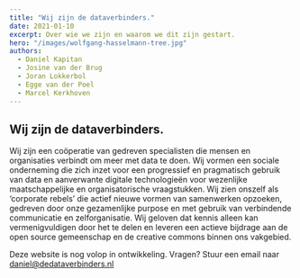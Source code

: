 ```yaml
---
title: "Wij zijn de dataverbinders."
date: 2021-01-10
excerpt: Over wie we zijn en waarom we dit zijn gestart.
hero: "/images/wolfgang-hasselmann-tree.jpg"
authors:
  - Daniel Kapitan
  - Josine van der Brug
  - Joran Lokkerbol
  - Egge van der Poel
  - Marcel Kerkhoven
---
```


## Wij zijn de dataverbinders.

Wij zijn een coöperatie van gedreven specialisten die mensen en organisaties verbindt om meer met data te doen. Wij vormen een sociale onderneming die zich inzet voor een progressief en pragmatisch gebruik van data en aanverwante digitale technologieën voor wezenlijke maatschappelijke en organisatorische vraagstukken. Wij zien onszelf als ‘corporate rebels’ die actief nieuwe vormen van samenwerken opzoeken, gedreven door onze gezamenlijke purpose en met gebruik van verbindende communicatie en zelforganisatie. Wij geloven dat kennis alleen kan vermenigvuldigen door het te delen en leveren een actieve bijdrage aan de open source gemeenschap en de creative commons binnen ons vakgebied.

Deze website is nog volop in ontwikkeling. Vragen? Stuur een email naar daniel@dedataverbinders.nl